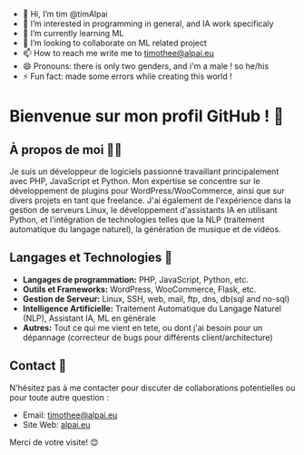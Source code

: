 - 👋 Hi, I’m tim @timAlpai
- 👀 I’m interested in programming in general, and IA work specificaly
- 🌱 I’m currently learning ML 
- 💞️ I’m looking to collaborate on ML related project
- 📫 How to reach me write me to timothee@alpai.eu
- 😄 Pronouns: there is only two genders, and i'm a male ! so he/his
- ⚡ Fun fact: made some errors while creating this world !


# Bienvenue sur mon profil GitHub ! 👋

## À propos de moi 🧑‍💻

Je suis un développeur de logiciels passionné travaillant principalement avec PHP, JavaScript et Python. Mon expertise se concentre sur le développement de plugins pour WordPress/WooCommerce, ainsi que sur divers projets en tant que freelance. J'ai également de l'expérience dans la gestion de serveurs Linux, le développement d'assistants IA en utilisant Python, et l'intégration de technologies telles que la NLP (traitement automatique du langage naturel), la génération de musique et de vidéos.

## Langages et Technologies 🚀

- **Langages de programmation:** PHP, JavaScript, Python, etc.
- **Outils et Frameworks:** WordPress, WooCommerce, Flask, etc.
- **Gestion de Serveur:** Linux, SSH, web, mail, ftp, dns, db(sql and no-sql)
- **Intelligence Artificielle:** Traitement Automatique du Langage Naturel (NLP), Assistant IA, ML en générale
- **Autres:** Tout ce qui me vient en tete, ou dont j'ai besoin pour un dépannage (correcteur de bugs pour différents client/architecture)


## Contact 📧

N'hésitez pas à me contacter pour discuter de collaborations potentielles ou pour toute autre question :

- Email: timothee@alpai.eu
- Site Web: <a href="https://alpai.eu" target="_blank">alpai.eu</a>

Merci de votre visite! 😊
